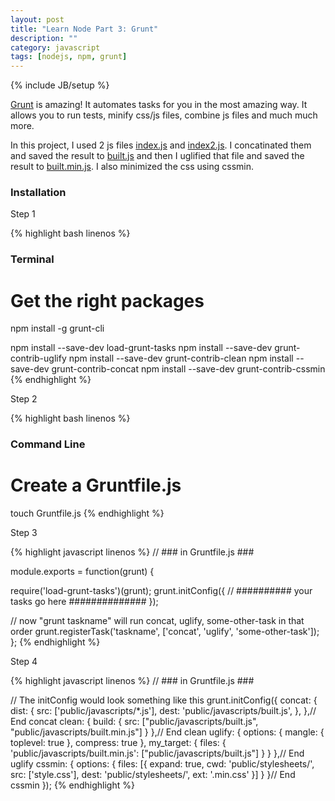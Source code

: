 ```yaml
---
layout: post
title: "Learn Node Part 3: Grunt"
description: ""
category: javascript
tags: [nodejs, npm, grunt]
---
```

{% include JB/setup %}

[Grunt](http://gruntjs.com) is amazing! It automates tasks for you in the most amazing way. It allows you to run tests, minify css/js files, combine js files and much much more.

In this project, I used 2 js files [index.js](https://github.com/GabrielGhe/NodePractice/blob/master/Server10Grunt/public/javascripts/index.js) and [index2.js](https://github.com/GabrielGhe/NodePractice/blob/master/Server10Grunt/public/javascripts/index2.js). I concatinated them and saved the result to [built.js](https://github.com/GabrielGhe/NodePractice/blob/master/Server10Grunt/public/javascripts/built.js) and then I uglified that file and saved the result to [built.min.js](https://github.com/GabrielGhe/NodePractice/blob/master/Server10Grunt/public/javascripts/built.min.js). I also minimized the css using cssmin.

<h3>Installation</h3>
Step 1

<!-- Code _______________________________________-->
{% highlight bash linenos %}
### Terminal ###

# Get the right packages
npm install -g grunt-cli

npm install --save-dev load-grunt-tasks
npm install --save-dev grunt-contrib-uglify
npm install --save-dev grunt-contrib-clean
npm install --save-dev grunt-contrib-concat
npm install --save-dev grunt-contrib-cssmin
{% endhighlight %}
<!-- /Code ^^^^^^^^^^^^^^^^^^^^^^^^^^^^^^^^^^^^^^-->

Step 2

<!-- Code _______________________________________-->
{% highlight bash linenos %}
### Command Line ###

# Create a Gruntfile.js
touch Gruntfile.js
{% endhighlight %}
<!-- /Code ^^^^^^^^^^^^^^^^^^^^^^^^^^^^^^^^^^^^^^-->

Step 3

<!-- Code _______________________________________-->
{% highlight javascript linenos %}
// ### in Gruntfile.js ###

module.exports = function(grunt) {

  require('load-grunt-tasks')(grunt);
  grunt.initConfig({
    // ########## your tasks go here ##############
  });
  
  // now "grunt taskname" will run concat, uglify, some-other-task in that order
  grunt.registerTask('taskname', ['concat', 'uglify', 'some-other-task']);
};
{% endhighlight %}
<!-- /Code ^^^^^^^^^^^^^^^^^^^^^^^^^^^^^^^^^^^^^^-->

Step 4

<!-- Code _______________________________________-->
{% highlight javascript linenos %}
// ### in Gruntfile.js ###

// The initConfig would look something like this
grunt.initConfig({
  concat: {
      dist: {
          src: ['public/javascripts/*.js'],
          dest: 'public/javascripts/built.js',
      },
  },// End concat
  clean: {
      build: {
          src: ["public/javascripts/built.js", "public/javascripts/built.min.js"]
      }
  },// End clean
  uglify: {
      options: {
          mangle: {
              toplevel: true
          },
          compress: true
      },
      my_target: {
          files: {
              'public/javascripts/built.min.js': ["public/javascripts/built.js"]
          }
      }
  },// End uglify
  cssmin: {
      options: {
        files: [{
            expand: true,
            cwd: 'public/stylesheets/',
            src: ['style.css'],
            dest: 'public/stylesheets/',
            ext: '.min.css'
        }]
      }
  }// End cssmin
});
{% endhighlight %}
<!-- /Code ^^^^^^^^^^^^^^^^^^^^^^^^^^^^^^^^^^^^^^-->